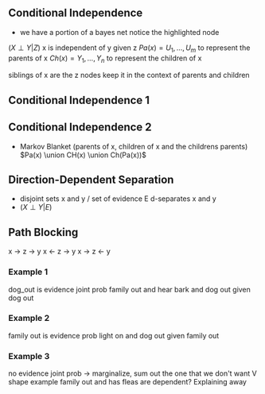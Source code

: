 ## Conditional Independence
* we have a portion of a bayes net
notice the highlighted node

$(X \perp Y | Z)$
x is independent of y given z
$Pa(x) = U_1, ..., U_m$ to represent the parents of x
$Ch(x) = Y_1, ..., Y_n$ to represent the children of x

siblings of x are the z nodes
keep it in the context of parents and children

## Conditional Independence 1
## Conditional Independence 2
* Markov Blanket (parents of x, children of x and the childrens parents) $Pa(x) \union CH(x) \union Ch(Pa(x))$
## Direction-Dependent Separation
* disjoint sets x and y / set of evidence E d-separates x and y 
* $(X \perp Y | E)$

## Path Blocking

x -> z -> y
x <- z -> y
x -> z <- y

### Example 1
dog_out is evidence
joint prob family out and hear bark and dog out given dog out
### Example 2
family out is evidence
prob light on and dog out given family out
### Example 3
no evidence
joint prob -> marginalize, sum out the one that we don't want
V shape example
family out and has fleas are dependent? Explaining away
